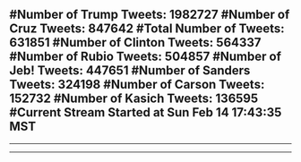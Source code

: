 #Number of Trump Tweets: 1982727
#Number of Cruz Tweets: 847642
#Total Number of Tweets: 631851 
#Number of Clinton Tweets: 564337
#Number of Rubio Tweets: 504857
#Number of Jeb! Tweets: 447651
#Number of Sanders Tweets: 324198
#Number of Carson Tweets: 152732
#Number of Kasich Tweets: 136595
#Current Stream Started at Sun Feb 14 17:43:35 MST
---
---
---
